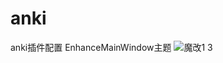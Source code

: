 # anki
anki插件配置
EnhanceMainWindow主题
![魔改1 3](https://user-images.githubusercontent.com/16891216/179468422-18487722-0b1f-45ee-a6d4-d462bcf8d96d.png)
